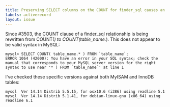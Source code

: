 ```yaml
---
title: Preserving SELECT columns on the COUNT for finder_sql causes an error in MySQL 
labels: activerecord
layout: issue
---
```


Since #3503, the COUNT clause of a finder_sql relationship is being rewritten from COUNT(*) to COUNT(table_name.*). This does not appear to be valid syntax in MySQL:

```
mysql> SELECT COUNT( table_name.* ) FROM `table_name`;
ERROR 1064 (42000): You have an error in your SQL syntax; check the manual that corresponds to your MySQL server version for the right syntax to use near '* ) FROM `table_name`' at line 1
```

I've checked these specific versions against both MyISAM and InnoDB tables:

```
mysql  Ver 14.14 Distrib 5.5.15, for osx10.6 (i386) using readline 5.1
mysql  Ver 14.14 Distrib 5.1.41, for debian-linux-gnu (x86_64) using readline 6.1
```

